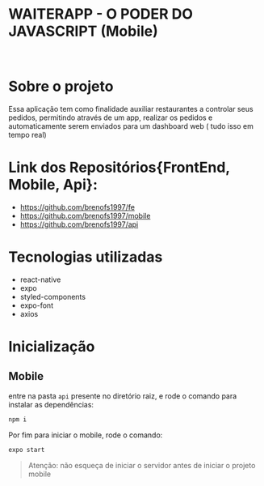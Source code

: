 # WAITERAPP - O PODER DO JAVASCRIPT (Mobile)

<br>

# Sobre o projeto
Essa aplicação tem como finalidade auxiliar restaurantes a controlar seus pedidos, permitindo através de um app, realizar os pedidos e automaticamente serem enviados para um dashboard web ( tudo isso em tempo real)

# Link dos Repositórios{FrontEnd, Mobile, Api}:
- https://github.com/brenofs1997/fe
- https://github.com/brenofs1997/mobile
- https://github.com/brenofs1997/api

# Tecnologias utilizadas
- react-native
- expo
- styled-components
- expo-font
- axios

# Inicialização

## Mobile
entre na pasta `api` presente no diretório raiz, e rode o comando para instalar as dependências:
```bash
npm i
```
Por fim para iniciar o mobile, rode o comando:
```bash
expo start
```
> Atenção: não esqueça de iniciar o servidor antes de iniciar o projeto mobile
